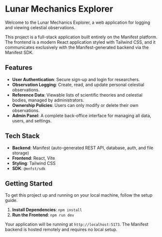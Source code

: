 # Lunar Mechanics Explorer

Welcome to the Lunar Mechanics Explorer, a web application for logging and viewing celestial observations.

This project is a full-stack application built entirely on the Manifest platform. The frontend is a modern React application styled with Tailwind CSS, and it communicates exclusively with the Manifest-generated backend via the Manifest SDK.

## Features

- **User Authentication**: Secure sign-up and login for researchers.
- **Observation Logging**: Create, read, and update personal celestial observations.
- **Reference Data**: Viewable lists of scientific theories and celestial bodies, managed by administrators.
- **Ownership Policies**: Users can only modify or delete their own observations.
- **Admin Panel**: A complete back-office interface for managing all data, users, and settings.

## Tech Stack

- **Backend**: Manifest (auto-generated REST API, database, auth, and file storage)
- **Frontend**: React, Vite
- **Styling**: Tailwind CSS
- **SDK**: `@mnfst/sdk`

## Getting Started

To get this project up and running on your local machine, follow the setup guide.

1.  **Install Dependencies**: `npm install`
2.  **Run the Frontend**: `npm run dev`

Your application will be running at `http://localhost:5173`. The Manifest backend is hosted remotely and requires no local setup.
